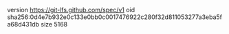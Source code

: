 version https://git-lfs.github.com/spec/v1
oid sha256:0d4e7b932e0c133e0bb0c0017476922c280f32d811053277a3eba5fa68d431db
size 5168
